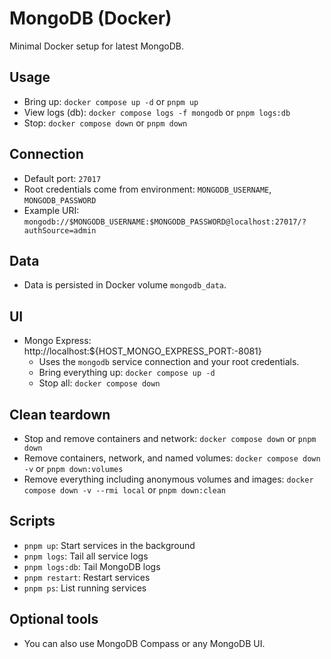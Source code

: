 # MongoDB (Docker)

Minimal Docker setup for latest MongoDB.

## Usage

- Bring up: `docker compose up -d` or `pnpm up`
- View logs (db): `docker compose logs -f mongodb` or `pnpm logs:db`
- Stop: `docker compose down` or `pnpm down`

## Connection

- Default port: `27017`
- Root credentials come from environment: `MONGODB_USERNAME`, `MONGODB_PASSWORD`
- Example URI: `mongodb://$MONGODB_USERNAME:$MONGODB_PASSWORD@localhost:27017/?authSource=admin`

## Data

- Data is persisted in Docker volume `mongodb_data`.

## UI

- Mongo Express: http://localhost:${HOST_MONGO_EXPRESS_PORT:-8081}
  - Uses the `mongodb` service connection and your root credentials.
  - Bring everything up: `docker compose up -d`
  - Stop all: `docker compose down`

## Clean teardown

- Stop and remove containers and network: `docker compose down` or `pnpm down`
- Remove containers, network, and named volumes: `docker compose down -v` or `pnpm down:volumes`
- Remove everything including anonymous volumes and images: `docker compose down -v --rmi local` or `pnpm down:clean`

## Scripts

- `pnpm up`: Start services in the background
- `pnpm logs`: Tail all service logs
- `pnpm logs:db`: Tail MongoDB logs
- `pnpm restart`: Restart services
- `pnpm ps`: List running services

## Optional tools

- You can also use MongoDB Compass or any MongoDB UI.
